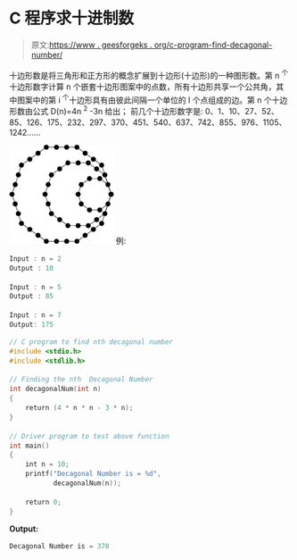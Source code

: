 # C 程序求十进制数

> 原文:[https://www . geesforgeks . org/c-program-find-decagonal-number/](https://www.geeksforgeeks.org/c-program-find-decagonal-number/)

十边形数是将三角形和正方形的概念扩展到十边形(十边形)的一种图形数。第 n <sup>个</sup>十边形数字计算 n 个嵌套十边形图案中的点数，所有十边形共享一个公共角，其中图案中的第 i <sup>个</sup>十边形具有由彼此间隔一个单位的 I 个点组成的边。第 n 个十边形数由公式 D(n)=4n <sup>2</sup> -3n 给出；
前几个十边形数字是:
0、1、10、27、52、85、126、175、232、297、370、451、540、637、742、855、976、1105、1242……

[![decagonal number](img/92586d4aed5aaf62aa1395c1ddb735a6.png)](https://media.geeksforgeeks.org/wp-content/uploads/decagonal-number.png) 
例:

```cpp
Input : n = 2
Output : 10

Input : n = 5
Output : 85

Input : n = 7
Output: 175

```

```cpp
// C program to find nth decagonal number
#include <stdio.h>
#include <stdlib.h>

// Finding the nth  Decagonal Number
int decagonalNum(int n)
{
    return (4 * n * n - 3 * n);
}

// Driver program to test above function
int main()
{
    int n = 10;
    printf("Decagonal Number is = %d",
           decagonalNum(n));

    return 0;
}
```

**Output:**

```cpp
Decagonal Number is = 370

```